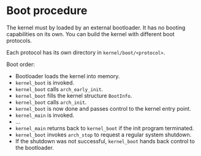 # Boot procedure

The kernel must by loaded by an external bootloader. It has no booting capabilities
on its own. You can build the kernel with different boot protocols.

Each protocol has its own directory in `kernel/boot/<protocol>`.

Boot order:

- Bootloader loads the kernel into memory.
- `kernel_boot` is invoked.
- `kernel_boot` calls `arch_early_init`.
- `kernel_boot` fills the kernel structure `BootInfo`.
- `kernel_boot` calls `arch_init`.
- `kernel_boot` is now done and passes control to the kernel entry point.
- `kernel_main` is invoked.
- ...
- `kernel_main` returns back to `kernel_boot` if the init program terminated.
- `kernel_boot` invokes `arch_stop` to request a regular system shutdown.
- If the shutdown was not successful, `kernel_boot` hands back control to the bootloader.
